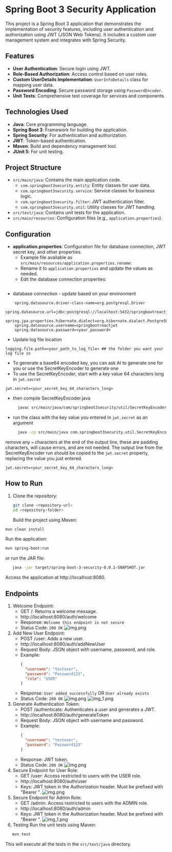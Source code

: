 # Spring Boot 3 Security Application

This project is a Spring Boot 3 application that demonstrates the implementation of security features, including user
authentication and authorization using JWT (JSON Web Tokens). It includes a custom user management system and integrates
with Spring Security.

## Features

- **User Authentication**: Secure login using JWT.
- **Role-Based Authorization**: Access control based on user roles.
- **Custom UserDetails Implementation**: `UserInfoDetails` class for mapping user data.
- **Password Encoding**: Secure password storage using `PasswordEncoder`.
- **Unit Tests**: Comprehensive test coverage for services and components.

## Technologies Used

- **Java**: Core programming language.
- **Spring Boot 3**: Framework for building the application.
- **Spring Security**: For authentication and authorization.
- **JWT**: Token-based authentication.
- **Maven**: Build and dependency management tool.
- **JUnit 5**: For unit testing.

## Project Structure

- `src/main/java`: Contains the main application code.
    - `com.springboot3security.entity`: Entity classes for user data.
    - `com.springboot3security.service`: Service classes for business logic.
    - `com.springboot3security.filter`: JWT authentication filter.
    - `com.springboot3security.util`: Utility classes for JWT handling.
- `src/test/java`: Contains unit tests for the application.
- `src/main/resources`: Configuration files (e.g., `application.properties`).

## Configuration

- **application.properties**: Configuration file for database connection, JWT secret key, and other properties.
    - Example file available as `src/main/resources/application.properties.rename`:
    - Rename it to `application.properties` and update the values as needed.
    - Edit the database connection properties:
      ```properties
- database connection - update based on your environment

```
    spring.datasource.driver-class-name=org.postgresql.Driver
    spring.datasource.url=jdbc:postgresql://localhost:5432/springbootreactjwt
    spring.jpa.properties.hibernate.dialect=org.hibernate.dialect.PostgreSQLDialect
    spring.datasource.username=springbootreactjwt
    spring.datasource.password=<your_password>
```

- Update log file location
```properties
logging.file.path=<your_path_to_log_file> ## the folder you want your log file in
```

- To generate a base64 encoded key, you can ask AI to generate one for you or use the SecretKeyEncoder to generate one
- To use the SecretKeyEncoder, start with a key value 64 characters long in `jwt.secret` 
```properties
jwt.secret=<your_secret_key_64_characters_long>
```
- then compile SecretKeyEncoder.java
  ```bash 
    javac src/main/java/com/springboot3security/util/SecretKeyEncoder.java
    ```
- run the class with the key value you entered in `jwt.secret` as an argument
  ```bash
    java -cp src/main/java com.springboot3security.util.SecretKeyEncoder
    ```
remove any `=` characters at the end of the output line, these are padding characters, will cause errors, and are not needed. 
The output line from the SecretKeyEncoder run should be copied to the `jwt.secret` property, replacing the value you just entered.  
```properties
jwt.secret=<your_secret_key_64_characters_long>
```

## How to Run

1. Clone the repository:
   ```bash
   git clone <repository-url>
   cd <repository-folder>
   ```
   Build the project using Maven:

```bash
mvn clean install
```

Run the application:

```bash
mvn spring-boot:run
```

or run the JAR file:

```bash
   java -jar target/spring-boot-3-security-0.0.1-SNAPSHOT.jar
```

Access the application at http://localhost:8080.

## Endpoints

1. Welcome Endpoint:
    - GET /: Returns a welcome message.
    - http://localhost:8080/auth/welcome
    - Response: `Welcome this endpoint is not secure`
    - Status Code: `200 OK`
![img.png](readme_images/welcome-endpoint.png)
2. Add New User Endpoint:
    - POST /user: Adds a new user.
    - http://localhost:8080/auth/addNewUser
    - Request Body: JSON object with username, password, and role.
    - Example:
      ```json
      {
        "username": "testuser",
        "password": "Password123",
        "role": "USER"
      }
      ```
    - Response: `User added successfully` OR `User already exists`
    - Status Code: `200 OK`
![img.png](readme_images/user-already-exists.png)
![img_1.png](readme_images/admin-already-exists.png)
3. Generate Authentication Token:
    - POST /authenticate: Authenticates a user and generates a JWT.
    - http://localhost:8080/auth/generateToken
    - Request Body: JSON object with username and password.
    - Example:
      ```json
      {
        "username": "testuser",
        "password": "Password123"
      }
      ```
    - Response: JWT token.
    - Status Code: `200 OK`
![img.png](readme_images/user-generate-token.png)
4. Secure Endpoint for User Role:
    - GET /user: Access restricted to users with the USER role.
    - http://localhost:8080/auth/user
    - Keys: JWT token in the Authorization header. Must be prefixed with "Bearer ".
![img.png](readme_images/user-secured-page.png)
5. Secure Endpoint for Admin Role:
    - GET /admin: Access restricted to users with the ADMIN role.
    - http://localhost:8080/auth/admin
    - Keys: JWT token in the Authorization header. Must be prefixed with "Bearer ".
![img_1.png](readme_images/admin-secured-page.png)
6. Testing
   Run the unit tests using Maven:

```bash
   mvn test
   ```

This will execute all the tests in the `src/test/java` directory.